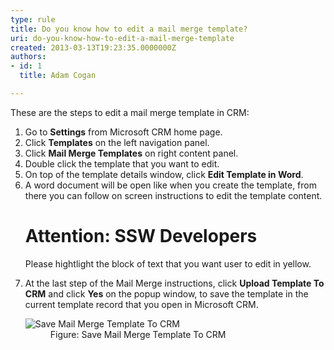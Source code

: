 ```yaml
---
type: rule
title: Do you know how to edit a mail merge template?
uri: do-you-know-how-to-edit-a-mail-merge-template
created: 2013-03-13T19:23:35.0000000Z
authors:
- id: 1
  title: Adam Cogan

---
```




<span class='intro'> <p>These are the steps to edit a mail merge template in CRM&#58;</p> </span>

<ol><li>Go to 
      <b>Settings</b> from Microsoft CRM home page.</li><li>Click 
      <b>Templates</b> on the left navigation panel.</li><li>Click 
      <b>Mail Merge Templates</b> on right content panel.</li><li>Double click the template that you want to edit.</li><li>On top of the template details window, click 
      <b>Edit Template in Word</b>.</li><li>A word document will be open like when you create the template, from there you can follow on screen instructions to edit the template content.</li><div class="ssw-rteStyle-SSW-Only-Header"><h1>Attention&#58; SSW Developers</h1>
   <p>Please hightlight the block of text that you want user to edit in yellow.</p></div><li>At the last step of the Mail Merge instructions, click 
      <b>Upload Template To CRM</b> and click 
      <b>Yes</b> on the popup window, to save the template in the current template record that you open in Microsoft CRM.</li><dl class="image"><dt>
         <img src="/Communication/Rules-to-Better-CRM-Mail-Merge/PublishingImages/edit-mail-merge-1.jpg" alt="Save Mail Merge Template To CRM" />
      </dt><dd>Figure&#58; Save Mail Merge Template To CRM</dd></dl></ol>


